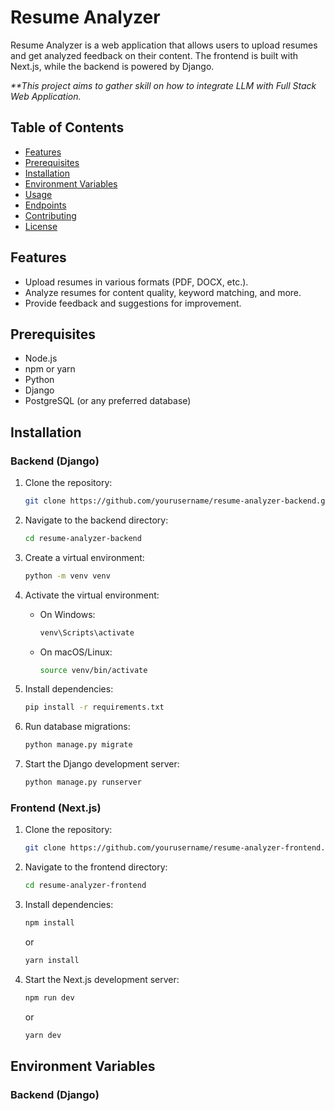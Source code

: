 

# Resume Analyzer

Resume Analyzer is a web application that allows users to upload resumes and get analyzed feedback on their content. The frontend is built with Next.js, while the backend is powered by Django. 

<i> **This project aims to gather skill on how to integrate LLM with Full Stack Web Application.   </i>

## Table of Contents

- [Features](#features)
- [Prerequisites](#prerequisites)
- [Installation](#installation)
- [Environment Variables](#environment-variables)
- [Usage](#usage)
- [Endpoints](#endpoints)
- [Contributing](#contributing)
- [License](#license)

## Features

- Upload resumes in various formats (PDF, DOCX, etc.).
- Analyze resumes for content quality, keyword matching, and more.
- Provide feedback and suggestions for improvement.

## Prerequisites

- Node.js
- npm or yarn
- Python
- Django
- PostgreSQL (or any preferred database)

## Installation

### Backend (Django)

1. Clone the repository:

    ```sh
    git clone https://github.com/yourusername/resume-analyzer-backend.git
    ```

2. Navigate to the backend directory:

    ```sh
    cd resume-analyzer-backend
    ```

3. Create a virtual environment:

    ```sh
    python -m venv venv
    ```

4. Activate the virtual environment:

    - On Windows:

        ```sh
        venv\Scripts\activate
        ```

    - On macOS/Linux:

        ```sh
        source venv/bin/activate
        ```

5. Install dependencies:

    ```sh
    pip install -r requirements.txt
    ```

6. Run database migrations:

    ```sh
    python manage.py migrate
    ```

7. Start the Django development server:

    ```sh
    python manage.py runserver
    ```

### Frontend (Next.js)

1. Clone the repository:

    ```sh
    git clone https://github.com/yourusername/resume-analyzer-frontend.git
    ```

2. Navigate to the frontend directory:

    ```sh
    cd resume-analyzer-frontend
    ```

3. Install dependencies:

    ```sh
    npm install
    ```

    or

    ```sh
    yarn install
    ```

4. Start the Next.js development server:

    ```sh
    npm run dev
    ```

    or

    ```sh
    yarn dev
    ```

## Environment Variables

### Backend (Django)

